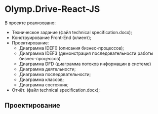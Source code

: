 # Olymp.Drive-React-JS

В проекте реализовано:
- Техническое задание (файл technical specification.docx);
- Конструирование Front-End (клиент);
- Проектирование:
  * Диаграмма IDEF0 (описания бизнес-процессов);
  * Диаграмма IDEF3 (демонстрация последовательности работы бизнес-процессов)
  * Диаграмма DFD (диаграмма потоков информации в системе)
  * Диаграмма деятельности;
  * Диаграмма последовательности;
  * Диаграмма классов;
  * Диаграмма состояния;
- Отчёт. (файл technical specification.docx);

## Проектирование
